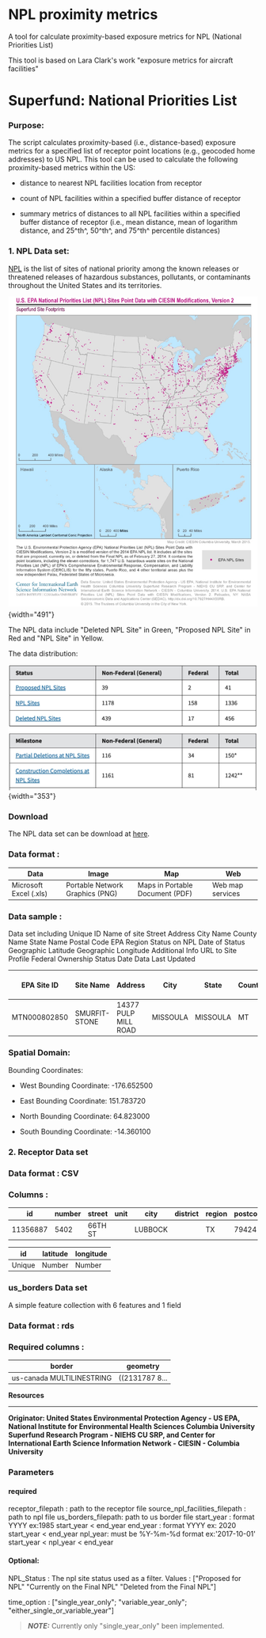 # NPL proximity metrics

A tool for calculate proximity-based exposure metrics for NPL (National Priorities List)

This tool is based on Lara Clark's work "exposure metrics for aircraft facilities"

# Superfund: National Priorities List

### Purpose:

The script calculates proximity-based (i.e., distance-based) exposure metrics for a specified list of receptor point locations (e.g., geocoded home addresses) to US NPL. This tool can be used to calculate the following proximity-based metrics within the US:

-   distance to nearest NPL facilities location from receptor

-   count of NPL facilities within a specified buffer distance of receptor

-   summary metrics of distances to all NPL facilities within a specified buffer distance of receptor (i.e., mean distance, mean of logarithm distance, and 25^th^, 50^th^, and 75^th^ percentile distances)

### 1. NPL Data set:

[NPL](https://www.epa.gov/superfund/superfund-national-priorities-list-npl) is the list of sites of national priority among the known releases or threatened releases of hazardous substances, pollutants, or contaminants throughout the United States and its territories.

![](images/npl_data3.jpg){width="491"}

The NPL data include "Deleted NPL Site" in Green, "Proposed NPL Site" in Red and "NPL Site" in Yellow.

The data distribution:

![](images/npl_data.jpg){width="353"}

### Download

The NPL data set can be download at [here](https://sedac.ciesin.columbia.edu/data/set/superfund-epa-national-priorities-list-ciesin-mod-v2).

### Data format :

| Data                   | Image                           | Map                             | Web              |
|------------------|------------------|------------------|------------------|
| Microsoft Excel (.xls) | Portable Network Graphics (PNG) | Maps in Portable Document (PDF) | Web map services |

### Data sample :

Data set including Unique ID Name of site Street Address City Name County Name State Name Postal Code EPA Region Status on NPL Date of Status Geographic Latitude Geographic Longitude Additional Info URL to Site Profile Federal Ownership Status Date Data Last Updated

| EPA Site ID  | Site Name     | Address              | City     | State    | County | Postal Code | EPA Region | Status on NPL    | NPL Status Date | Latitude | Longitude  |
|------|------|------|------|------|------|------|------|------|------|------|------|
| MTN000802850 | SMURFIT-STONE | 14377 PULP MILL ROAD | MISSOULA | MISSOULA | MT     | 59808       | 8          | Proposed for NPL | 2013-05-24      | 46.96488 | -114.19782 |

### Spatial Domain:

Bounding Coordinates:

-   West Bounding Coordinate: -176.652500

-   East Bounding Coordinate: 151.783720

-   North Bounding Coordinate: 64.823000

-   South Bounding Coordinate: -14.360100

### 2. Receptor Data set

### Data format : CSV

### Columns :

| id       | number | street  | unit | city    | district | region | postcode | longitude | latitude | time_start | time_end |
|------|------|------|------|------|------|------|------|------|------|------|------|
| 11356887 | 5402   | 66TH ST |      | LUBBOCK |          | TX     | 79424    | -97.99003 | 30.36718 | 1976       | 1988     |

| id     | latitude | longitude |
|--------|----------|-----------|
| Unique | Number   | Number    |

### us_borders Data set

A simple feature collection with 6 features and 1 field

### Data format : rds

### Required columns :

| border                    | geometry       |
|---------------------------|----------------|
| us-canada MULTILINESTRING | ((2131787 8... |

**Resources**

------------------------------------------------------------------------

**Originator: United States Environmental Protection Agency - US EPA, National Institute for Environmental Health Sciences Columbia University Superfund Research Program - NIEHS CU SRP, and Center for International Earth Science Information Network - CIESIN - Columbia University**

### Parameters

#### required

receptor_filepath : path to the receptor file source_npl_facilities_filepath : path to npl file us_borders_filepath: path to us border file start_year : format YYYY ex:1985 start_year \< end_year end_year : format YYYY ex: 2020 start_year \< end_year npl_year: must be %Y-%m-%d format ex:'2017-10-01' start_year \< npl_year \< end_year

#### Optional:

NPL_Status : The npl site status used as a filter. Values : ["Proposed for NPL" "Currently on the Final NPL" "Deleted from the Final NPL"]

time_option : ["single_year_only"; "variable_year_only"; "either_single_or_variable_year"]

> ***NOTE:*** Currently only "single_year_only" been implemented.
